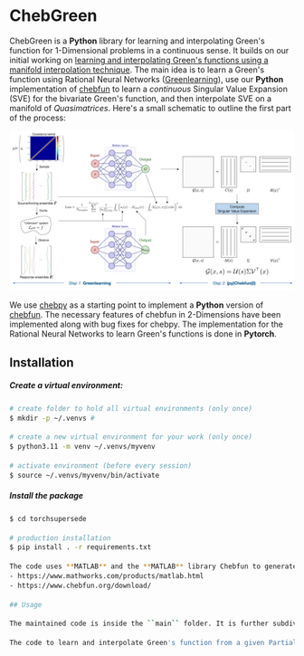 # ChebGreen

ChebGreen is a **Python** library for learning and interpolating Green's function for 1-Dimensional problems in a continuous sense. It builds on our initial working on [learning and interpolating Green's functions using a manifold interpolation technique](https://www.sciencedirect.com/science/article/pii/S0045782523000944). The main idea is to learn a Green's function using Rational Neural Networks ([Greenlearning](https://greenlearning.readthedocs.io/en/latest/)), use our **Python** implementation of [chebfun](https://www.chebfun.org/) to learn a *continuous* Singular Value Expansion (SVE) for the bivariate Green's function, and then interpolate SVE on a manifold of *Quasimatrices*. Here's a small schematic to outline the first part of the process:

![Schematic for learning a Green's function](assets/schematic.png)

We use [chebpy](https://github.com/chebpy/chebpy) as a starting point to implement a **Python** version of [chebfun](https://www.chebfun.org/). The necessary features of chebfun in 2-Dimensions have been implemented along with bug fixes for chebpy. The implementation for the Rational Neural Networks to learn Green's functions is done in **Pytorch**.

## Installation

##### Create a virtual environment:
```bash
# create folder to hold all virtual environments (only once)
$ mkdir -p ~/.venvs # 

# create a new virtual environment for your work (only once)
$ python3.11 -m venv ~/.venvs/myvenv

# activate environment (before every session)
$ source ~/.venvs/myvenv/bin/activate
```

##### Install the package

```bash
$ cd torchsupersede

# production installation
$ pip install . -r requirements.txt

The code uses **MATLAB** and the **MATLAB** library Chebfun to generate the datasets. Instructions for installation can be found here:
- https://www.mathworks.com/products/matlab.html
- https://www.chebfun.org/download/

## Usage

The maintained code is inside the ``main`` folder. It is further subdivided into ``chebGreen`` which contains the main code, ``datasets`` which contains the datasets generated by the **MATLAB** scripts, and ``scripts`` which contains the afforementioned scripts for data generation. One can also load a dataset generated from another simulation software or from experiments, the format for the datasets is specified in ``chebGreen/model.py``. The code saves the learned **PyTorch** models into a folder called ``savedModels`` (this is not tracked by git). There is a **Tensorflow2** version of the code for the Rational Neural Network but we will not be maintaining it going forward.

The code to learn and interpolate Green's function from a given Partial Differential Equation is inside ``Jupyter`` notebooks which run the main code, provides important visualizations for the learned Green's function, and computes an empirical error.